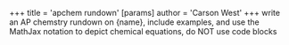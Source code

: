 +++
 title = 'apchem rundown'
[params]
	author = 'Carson West'
+++
write an AP chemstry rundown on {name}, include examples, and use the MathJax notation to depict chemical equations, do NOT use code blocks